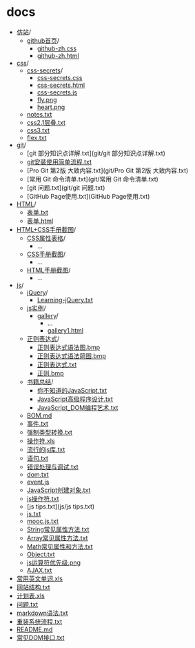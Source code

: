 # docs
- [仿站](仿站/)/
	- [github首页](仿站/github首页/)/
		- [github-zh.css](仿站/github首页/github-zh.css)
		- [github-zh.html](仿站/github首页/github-zh.html)
- [css](css/)/
	- [css-secrets](css/css-secrets/)/
		- [css-secrets.css](css/css-secrets/css-secrets.css)
		- [css-secrets.html](css/css-secrets/css-secrets.html)
		- [css-secrets.js](css/css-secrets/css-secrets.js)
		- [fly.png](css/css-secrets/fly.png)
		- [heart.png](css/css-secrets/heart.png)
	- [notes.txt](css/notes.txt)
	- [css2.1层叠.txt](css/css2.1层叠.txt)
	- [css3.txt](css/css3.txt)
	- [flex.txt](css/flex.txt)
- [git](git/)/
	- [git 部分知识点详解.txt](git/git 部分知识点详解.txt)
	- [git安装使用简单流程.txt](git/git安装使用简单流程.txt)
	- [Pro Git 第2版 大致内容.txt](git/Pro Git 第2版 大致内容.txt)
	- [常用 Git 命令清单.txt](git/常用 Git 命令清单.txt)
	- [git 问题.txt](git/git 问题.txt)
	- [GitHub Page使用.txt](GitHub Page使用.txt)
- [HTML](HTML/)/
	- [表单.txt](HTML/表单.txt)
	- [表单.html](HTML/表单.html)
- [HTML+CSS手册截图](HTML+CSS手册截图/)/
	- [CSS属性表格](HTML+CSS手册截图/CSS属性表格/)/
		- ...
	- [CSS手册截图](HTML+CSS手册截图/CSS手册截图/)/
		- ...
	- [HTML手册截图](HTML+CSS手册截图/HTML手册截图/)/
		- ...
- [js](js/)/
	- [jQuery](js/jQuery/)/
		- [Learning-jQuery.txt](js/jQuery/Learning-jQuery.txt)
	- [js实例](js/js实例/)/
		- [gallery](js/js实例/gallery/)/
			- ...
			- [gallery1.html](js/js实例/gallery/gallery1.html)
	- [正则表达式](js/正则表达式/)/
		- [正则表达式语法图.bmp](js/正则表达式/正则表达式语法图.bmp)
		- [正则表达式语法简图.bmp](js/正则表达式/正则表达式语法简图.bmp)
		- [正则表达式.txt](js/正则表达式/正则表达式.txt)
		- [正则.bmp](js/正则表达式/正则.bmp)
	- [书籍总结](js/书记总结/)/
		- [你不知道的JavaScript.txt](js/书籍总结/你不知道的JavaScript.txt)
		- [JavaScript高级程序设计.txt](js/书籍总结/JavaScript高级程序设计.txt)
		- [JavaScript_DOM编程艺术.txt](js/书籍总结/JavaScript_DOM编程艺术.txt)
	- [BOM.md](js/BOM.md)
	- [事件.txt](js/事件.txt)
	- [强制类型转换.txt](js/强制类型转换.txt)
	- [操作符.xls](js/操作符.xls)
	- [流行的js库.txt](js/流行的js库.txt)
	- [语句.txt](js/语句.txt)
	- [错误处理与调试.txt](js/错误处理与调试.txt)
	- [dom.txt](js/dom.txt)
	- [event.js](js/event.js)
	- [JavaScript创建对象.txt](js/JavaScript创建对象.txt)
	- [js操作符.txt](js/js操作符.txt)
	- [js tips.txt](js/js tips.txt)
	- [js.txt](js/js.txt)
	- [mooc.js.txt](js/mooc.js.txt)
	- [String常见属性方法.txt](js/String常见属性方法.txt)
	- [Array常见属性方法.txt](js/Array常见属性方法.txt)
	- [Math常见属性和方法.txt](js/Math常见属性和方法.txt)
	- [Object.txt](js/Object.txt)
	- [js运算符优先级.png](js/js运算符优先级.png)
	- [AJAX.txt](js/AJAX.txt)
- [常用英文单词.xls](常用英文单词.xls)
- [网站结构.txt](网站结构.txt)
- [计划表.xls](计划表.xls)
- [问题.txt](问题.txt)
- [markdown语法.txt](markdown语法.txt)
- [重装系统流程.txt](重装系统流程.txt)
- [README.md](README.md)
- [常见DOM接口.txt](常见DOM接口.txt)
